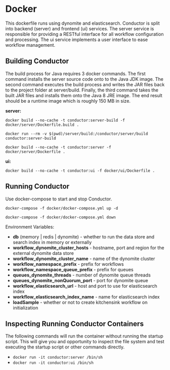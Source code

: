 # Docker

This dockerfile runs using dynomite and elasticsearch. Conductor is split into backend (server) and frontend (ui) services. The server service is responsible for providing a RESTful interface for all workflow configuration and processing.  The ui service implements a user interface to ease workflow management.

## Building Conductor

The build process for Java requires 3 docker commands. The first command installs the server source code onto to the Java JDK image.  The second command executes the build process and writes the JAR files back to the project folder at server/build.  Finally, the third command takes the built JAR files and installs them onto the Java 8 JRE image.  The end result should be a runtime image which is roughly 150 MB in size.

**server:**

`docker build --no-cache -t conductor:server-build -f docker/server/Dockerfile.build .`

`docker run --rm -v $(pwd)/server/build:/conductor/server/build conductor:server-build`

`docker build --no-cache -t conductor:server -f docker/server/Dockerfile .`

**ui:**

`docker build --no-cache -t conductor:ui -f docker/ui/Dockerfile .`

## Running Conductor

Use docker-compose to start and stop Conductor.

 `docker-compose -f docker/docker-compose.yml up -d`
 
 `docker-compose -f docker/docker-compose.yml down`

Environment Variables:

 - **db** (memory | redis | dynomite) - whether to run the data store and search index in memory or externally
 - **workflow_dynomite_cluster_hosts** - hostname, port and region for the external dynomite data store
 - **workflow_dynomite_cluster_name** - name of the dynomite cluster
 - **workflow_namespace_prefix** - prefix for workflows
 - **workflow_namespace_queue_prefix** - prefix for queues
 - **queues_dynomite_threads** - number of dynomite queue threads
 - **queues_dynomite_nonQuorum_port** - port for dynomite queue
 - **workflow_elasticsearch_url** - host and port to use for elasticsearch index
 - **workflow_elasticsearch_index_name** - name for elasticsearch index
 - **loadSample** - whether or not to create kitchensink workflow on initialization

## Inspecting Running Conductor Containers

The following commands will run the container without running the startup script.  This will give you and opportunity to inspect the file system and test executing the startup script or other commands directly.

 - `docker run -it conductor:server /bin/sh`
 - `docker run -it conductor:ui /bin/sh`
